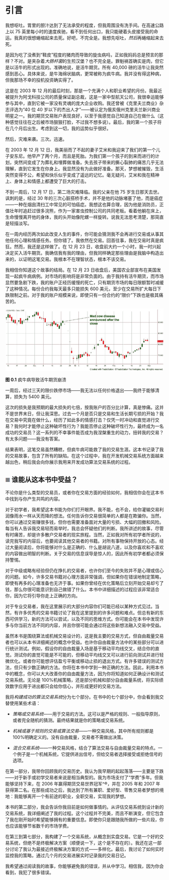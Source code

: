 # 引言

我想呕吐。胃里的胆汁达到了无法承受的程度，但我周围没有洗手间。在高速公路上以 75 英里每小时的速度疾驰，看不到任何出口，我只能硬着头皮接受我的命运。我真的很想蜷缩起来去死。好吧，不完全是。我想先呕吐，*然后*再蜷缩起来去死。

是因为吃了没煮到“鞋皮”程度的猪肉而导致的旋虫病吗，正如我妈妈总是预言的那样？不对。是夹杂着*大肠杆菌*的生煎汉堡？也不完全是。罪魁祸首确实是肉，但它是以活牛的形式出现的。准确地说，是活牛期货。所有 40,000 磅的活牛让我突然感到恶心。具体来说，是牛海绵状脑病，更常被称为疯牛病。我并没有得这种病，但我那场不幸的投机投资确实得了。

这是在 2003 年 12 月的最后时刻，那是一个充满个人和职业希望的月份。我最近被提升为阿戈科技公司的质量保证副总裁，这是一家中型航天公司，我很幸运能够参与其中，直到它被一家没有灵魂的庞大企业收购。我还曾被《克里夫兰商业》杂志评选为“40 位 40 岁以下的杰出人才”——被认定为俄亥俄州克里夫兰新兴商业明星之一。我的期货交易账户表现良好，以至于我感觉自己知道自己在做什么（这种感觉往往在之后被市场狠狠打脸，不过我不想多说）。最后，我的第一个孩子将在几个月后出生。考虑到这一切，我的运势似乎很好。

然后，灾难来袭。三次。迅速。

在 2003 年 12 月 12 日，我美丽而了不起的妻子艾米和我迎来了我们的第一个儿子安东尼。他早产了两个月，而且是死胎。为我们第一个孩子的到来而进行的计划，突然间变成了为葬礼和埋葬做准备。失去孩子带来的撕心裂肺的痛苦几乎无法理解，直到它发生在你身上。我显然没有为此做好准备。那天，梦想被摧毁，生活突然变得不公，希望和快乐似乎变成了遥远的记忆。毫无疑问，艾米和我在精神上、身体上和情感上都遭受了巨大的打击。

不到一周后，12 月 17 日，第二场灾难降临。我的父亲在他 75 岁生日那天去世。讽刺的是，经过 30 年的三次心脏搭桥手术，并不是他的动脉堵塞了他，而是癌症——一种在烟囱清扫工中常见的可怕癌症。我想这也算合理，因为他是消防员，正值壮年时追赶过很多浣熊，作为一家害虫控制公司的共同老板。看着他躺在床上，生命慢慢离开他的身体，我的头开始像陀螺一样旋转。说我无法思考清楚，那简直是轻描淡写。

在一周内经历两次如此改变人生的事件，你可能会猜测我不会再进行交易或从事其他任何心理和情感任务。但你错了。我依然在交易。回首往事，我在交易时真是疯狂。然而，我还是这样做了。在 12 月 23 日，收盘前大约一个小时，我一时兴起决定买入活牛期货。我确信我有我的理由，但我同样确定那些理由是我脑中构造出来的，以证明这笔交易。我根本不在理智状态，根本不该交易。

我相信你知道这个故事的结局。在 12 月 23 日收盘后，美国农业部宣布在美国发现一起疯牛病病例。对市场的影响将是非常负面的。由于我持有活牛期货，而市场显然要急剧下跌，我的账户正经历缓慢的死亡，只有期货市场的每日限额暂时减缓了这种情况。每份合约我每天最多只能损失 600 美元，至少在交易所扩大每日下跌限制之前。对于我的账户规模来说，即使只有一份合约的“限价”下跌也是极其痛苦的。

![images](img/intf0001.jpg)

**图 0.1** 疯牛病导致活牛期货崩溃

一周后，经过三天的限价跌停市场——我无法以任何价格退出——我终于能够清算，损失为 5400 美元。

这次的损失是我预期的最大损失的七倍，按我账户的百分比计算，真是惨痛。这并不是世界末日，但让我深思。过去一个月是否只是交易和生活长期亏损的开始？我在交易中究竟在做什么，经历了如此多的情感打击？仅凭一时冲动和直觉进行交易？我何时才能停止这种破坏性行为？我能否停止这种破坏性行为，最终成为一名成功的交易员？这一系列的不幸事件能否成为我涅槃重生的动力，扭转我的交易？有太多问题——我没有答案。

结果表明，这笔交易虽然糟糕，但疯牛病可能救了我的交易生涯。这本书记录了我的交易故事，包含了所有的缺陷。在这个过程中，我在开发机械交易系统方面越来越出色，稍后我会向你展示我用来开发成功算法交易系统的过程。

## ![images](img/gbox.jpg) 谁能从这本书中受益？

不论你是什么类型的交易员，或者你在交易方面的经验如何，我相信你会在这本书中找到与你产生共鸣的内容。

对于初学者，我希望这本书能为你们打开眼界。我不能，也不会，给你灌输交易利润像雨水一样从天而降的想法。任何告诉你交易很简单的人都是在欺骗你。当然，你可以通过交易赚很多钱，但你也需要准备面对大量的亏损、大幅的回撤和风险。每当有人告诉我交易轻而易举时，我总会怀疑他们的判断。我所讲述的故事，尽管有时痛苦，却是许多散户交易者的现实旅程。当然，正如我对所有初学者所说的，读完我写的内容后，也要阅读其他交易者的书籍。对所有事物保持开放的心态。经过大量阅读后，你将能够对什么是正确的、什么是胡说八道，以及你喜欢和不喜欢的内容做出明智的判断。关于交易的信息误导是惊人的，因此所有初学者都必须保持警惕。

对于中级或略有经验但仍在挣扎的交易者，也许你们至今的失败并不是心理或信心的问题。如今，许多交易书籍对心理方面非常强调，但如果你在错误地制定策略，即使有再多的心理准备也无济于事。如果你曾经在优化策略后立刻开始交易却亏了钱，那么你很可能意识到自己做错了什么。本书中详细描述的过程应该非常适合你，因为它将引导你走上正确的方向。

对于专业交易者，我在这里展示的大部分内容你们可能已经以某种方式见过。当然，有许多优秀的交易书籍讨论了我在这里提到的许多问题和难点。但总有新的东西可供学习，新的方法可以尝试，以及不同的思维方式。你可能会在本书中发现许多与你当前方法不同的内容，并且你很可能会通过将这些新想法融入交易中受益。

虽然本书是围绕算法或机械交易设计的，这是我主要的交易方式，但自由裁量交易者也可以从本书详细阐述的概念中受益。也许你自由裁量方法中的某些部分可以进行统计测试。例如，假设你的自由裁量入场是基于移动平均线交叉，结合你的直觉。测试你的直觉可能是不可能的，但移动平均线交叉可以进行前向测试并进行轻微优化。或者你可能想评估盈亏平衡或移动止损的退出方式。有许多错误的测试方法，但只有少数正确的方法。你将在本书中学到一种正确的方法。因此，利用本书中的概念，你可以大大改善你的自由裁量方法，因为你将知道如何正确设计和测试交易系统。无论是 100%机械策略，还是部分机械和部分自由裁量系统，将实际绩效数字应用于进出都只会给你信心，并形成更好的交易方法。

我将*构建成功的算法交易系统*分为七个部分。在书中的七个部分中，你会看到我交替使用某些术语：

+   *策略或交易系统*——用于交易的方法。这可以是严格的规则、一般指导原则，或者完全随机的猜测。最终结果就是你的策略或交易系统。

+   *机械或基于规则的交易或算法交易*——一种交易风格，其中所有规则都是 100%明确定义的。没有自由裁量，交易者不需做出决策。

+   *混合交易系统*——一种交易风格，结合了算法交易与自由裁量交易的特点。一个例子是一个机械系统，它提供进出信号，但给交易者选择接受或拒绝信号的选项。

在第一部分，我带你回顾我的交易历史。我认为我早期的起起落落——主要是下跌——对于新手或初学交易者来说是相当典型的。我为市场支付了“学费”多年。但我能够坚持下来，在 2006 年赢得期货交易世界冠军^®，并在 2005 年和 2007 年获得第二名。在那些成功之后，我达到了所有兼职、爱好型、零售交易者梦想的境地：我能够离开一个有前途的职业，全职交易，实现我的梦想。

本书的第二部分，我会告诉你我目前是如何做事情的。从评估交易系统到设计新的交易系统，我详细阐述了我的过程。这个过程并不完美，而且不断演变，但它包含了我在刚开始时希望能够拥有的重要信息。即使你只是跟随我所做的一些片段，你也应该能够节省数千的市场学费。

在第三到第七部分，我构建了一个交易系统，从概念到实盘交易。它是一个好的交易系统，但绝不是终极解决方案（顺便说一下，这个是不存在的）。我还在这一部分讨论了我认为最接近终极解决方案的方式——多样化。最后，我讨论了如何实时监控我的策略，通过几个月的交易进展实时记录我的交易日记。

我希望通过阅读我的故事，你能够避免我的错误，并从中学习。相信我，因为你会看到，我犯了很多错误。
